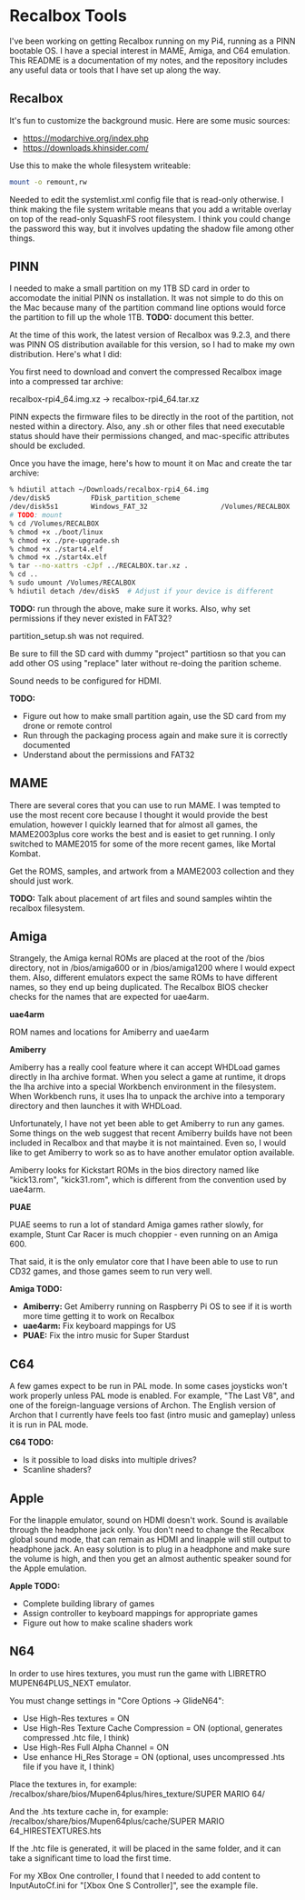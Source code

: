 # Recalbox Tools

I've been working on getting Recalbox running on my Pi4, running as a PINN bootable OS.  I have a special interest in MAME, Amiga, and C64 emulation.  This README is a documentation of my notes, and the repository includes any useful data or tools that I have set up along the way.

## Recalbox

It's fun to customize the background music.  Here are some music sources:
- https://modarchive.org/index.php
- https://downloads.khinsider.com/

Use this to make the whole filesystem writeable:

```bash
mount -o remount,rw
```

Needed to edit the systemlist.xml config file that is read-only otherwise.  I think making the file system writable means that you add a writable overlay on top of the read-only SquashFS root filesystem.  I think you could change the password this way, but it involves updating the shadow file among other things.

## PINN

I needed to make a small partition on my 1TB SD card in order to accomodate the initial PINN os installation.  It was not simple to do this on the Mac because many of the partition command line options would force the partition to fill up the whole 1TB.  **TODO:** document this better.

At the time of this work, the latest version of Recalbox was 9.2.3, and there was PINN OS distribution available for this version, so I had to make my own distribution.  Here's what I did:

You first need to download and convert the compressed Recalbox image into a compressed tar archive:

recalbox-rpi4_64.img.xz -> recalbox-rpi4_64.tar.xz

PINN expects the firmware files to be directly in the root of the partition, not nested within a directory.  Also, any .sh or other files that need executable status should have their permissions changed, and mac-specific attributes should be excluded.

Once you have the image, here's how to mount it on Mac and create the tar archive:

```bash
% hdiutil attach ~/Downloads/recalbox-rpi4_64.img 
/dev/disk5         	FDisk_partition_scheme         	
/dev/disk5s1       	Windows_FAT_32                 	/Volumes/RECALBOX
# TODO: mount
% cd /Volumes/RECALBOX
% chmod +x ./boot/linux
% chmod +x ./pre-upgrade.sh
% chmod +x ./start4.elf
% chmod +x ./start4x.elf
% tar --no-xattrs -cJpf ../RECALBOX.tar.xz .
% cd ..
% sudo umount /Volumes/RECALBOX
% hdiutil detach /dev/disk5  # Adjust if your device is different
```

**TODO:** run through the above, make sure it works.  Also, why set permissions if they never existed in FAT32?

partition_setup.sh was not required.

Be sure to fill the SD card with dummy "project" partitiosn so that you can add other OS using "replace" later without re-doing the parition scheme.

Sound needs to be configured for HDMI.

**TODO:**
  - Figure out how to make small partition again, use the SD card from my drone or remote control
  - Run through the packaging process again and make sure it is correctly documented
  - Understand about the permissions and FAT32


## MAME

There are several cores that you can use to run MAME.  I was tempted to use the most recent core because I thought it would provide the best emulation, however I quickly learned that for almost all games, the MAME2003plus core works the best and is easiet to get running.  I only switched to MAME2015 for some of the more recent games, like Mortal Kombat.

Get the ROMS, samples, and artwork from a MAME2003 collection and they should just work.

**TODO:** Talk about placement of art files and sound samples wihtin the recalbox filesystem.

## Amiga

Strangely, the Amiga kernal ROMs are placed at the root of the /bios directory, not in /bios/amiga600 or in /bios/amiga1200 where I would expect them.  Also, different emulators expect the same ROMs to have different names, so they end up being duplicated.  The Recalbox BIOS checker checks for the names that are expected for uae4arm.  

**uae4arm**



ROM names and locations for Amiberry and uae4arm

**Amiberry**

Amiberry has a really cool feature where it can accept WHDLoad games directly in lha archive format.  When you select a game at runtime, it drops the lha archive into a special Workbench environment in the filesystem.  When Workbench runs, it uses lha to unpack the archive into a temporary directory and then launches it with WHDLoad.

Unfortunately, I have not yet been able to get Amiberry to run any games.  Some things on the web suggest that recent Amiberry builds have not been included in Recalbox and that maybe it is not maintained.  Even so, I would like to get Amiberry to work so as to have another emulator option available.

Amiberry looks for Kickstart ROMs in the bios directory named like "kick13.rom", "kick31.rom", which is different from the convention used by uae4arm.

**PUAE**

PUAE seems to run a lot of standard Amiga games rather slowly, for example, Stunt Car Racer is much choppier - even running on an Amiga 600.

That said, it is the only emulator core that I have been able to use to run CD32 games, and those games seem to run very well.

**Amiga TODO:**
  - **Amiberry:** Get Amiberry running on Raspberry Pi OS to see if it is worth more time getting it to work on Recalbox
  - **uae4arm:** Fix keyboard mappings for US
  - **PUAE:** Fix the intro music for Super Stardust

## C64

A few games expect to be run in PAL mode.  In some cases joysticks won't work properly unless PAL mode is enabled.  For example, "The Last V8", and one of the foreign-language versions of Archon.  The English version of Archon that I currently have feels too fast (intro music and gameplay) unless it is run in PAL mode.

**C64 TODO:**
- Is it possible to load disks into multiple drives?
- Scanline shaders?

## Apple

For the linapple emulator, sound on HDMI doesn't work.  Sound is available through the headphone jack only.  You don't need to change the Recalbox global sound mode, that can remain as HDMI and linapple will still output to headphone jack.  An easy solution is to plug in a headphone and make sure the volume is high, and then you get an almost authentic speaker sound for the Apple emulation.

**Apple TODO:**
 - Complete building library of games
 - Assign controller to keyboard mappings for appropriate games
 - Figure out how to make scaline shaders work

 ## N64

 In order to use hires textures, you must run the game with LIBRETRO MUPEN64PLUS_NEXT emulator.

 You must change settings in "Core Options -> GlideN64":
 
 - Use High-Res textures = ON
 - Use High-Res Texture Cache Compression = ON (optional, generates compressed .htc file, I think)
 - Use High-Res Full Alpha Channel = ON
 - Use enhance Hi_Res Storage = ON (optional, uses uncompressed .hts file if you have it, I think)

 

 Place the textures in, for example:
/recalbox/share/bios/Mupen64plus/hires_texture/SUPER MARIO 64/

And the .hts texture cache in, for example:
/recalbox/share/bios/Mupen64plus/cache/SUPER MARIO 64_HIRESTEXTURES.hts

If the .htc file is generated, it will be placed in the same folder, and it can take a significant time to load the first time.

For my XBox One controller, I found that I needed to add content to InputAutoCf.ini for "[Xbox One S Controller]", see the example file.
